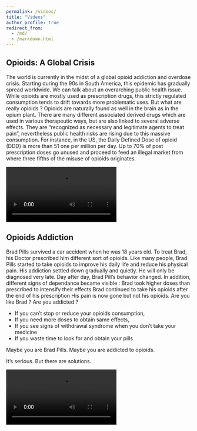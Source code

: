 ```yaml
---
permalink: /videos/
title: "Videos"
author_profile: true
redirect_from: 
  - /md/
  - /markdown.html
---
```


## Opioids: A Global Crisis

The world is currently in the midst of a global opioid addiction and overdose crisis.
Starting during the 90s in South America, this epidemic has gradually spread worldwide.
We can talk about an overarching public health issue.
While opioids are mostly used as prescription drugs, this strictly regulated consumption tends to drift towards more problematic uses.
But what are really opioids ? 
Opioids are naturally found as well in the brain as in the opium plant. 
There are many different associated derived drugs which are used in various therapeutic ways, but are also linked to several adverse effects. 
They are “recognized as necessary and legitimate agents to treat pain”, nevertheless public health risks are rising due to this massive consumption. 
For instance, in the US, the Daily Defined Dose of opioid (DDD) is more than 51 one per million per day. Up to 70% of post prescription doses go unused and proceed to feed an illegal market from where three fifths of the misuse of opioids originates.

<video src="https://web.opendrive.com/api/v1/download/file.json/MTZfNzc5NTc3NzZf?inline=1" controls="controls" style="max-width: 730px;">
</video>

## Opioids Addiction

Brad Pills survived a car accident when he was 18 years old. To treat Brad, his Doctor prescribed him different sort of opioids. 
Like many people, Brad Pills started to take opioids to improve his daily life and reduce his physical pain. His addiction settled down gradually and quietly. He will only be diagnosed very late. 
Day after day, Brad Pill’s behavior changed. In addition, different signs of dependance became visible : 
Brad took higher doses than prescribed to intensify their effects 
Brad continued to take his opioids after the end of his prescription
His pain is now gone but not his opioids.
Are you like Brad ? Are you addicted ? 

  * If you can’t stop or reduce your opioids consumption, 
  * If you need more doses to obtain same effects, 
  * If you see signs of withdrawal syndrome when you don’t take your medicine 
  * If you waste time to look for and obtain your pills 

Maybe you are Brad Pills. Maybe you are addicted to opioids. 

It’s serious. But there are solutions. 

<video src="https://web.opendrive.com/api/v1/download/file.json/MTZfNzc5NTc0MDFf?inline=1" controls="controls" style="max-width: 730px;">
</video>
